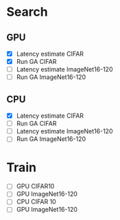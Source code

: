 # Search

## GPU
- [x] Latency estimate CIFAR
- [x] Run GA CIFAR
- [ ] Latency estimate ImageNet16-120
- [ ] Run GA ImageNet16-120
## CPU
- [x] Latency estimate CIFAR
- [ ] Run GA CIFAR
- [ ] Latency estimate ImageNet16-120
- [ ] Run GA ImageNet16-120

# Train
- [ ] GPU CIFAR10
- [ ] GPU ImageNet16-120
- [ ] CPU CIFAR 10
- [ ] GPU ImageNet16-120